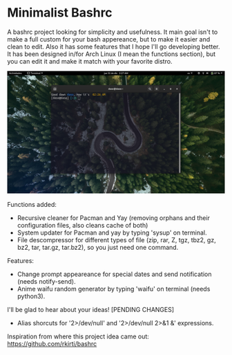 # Minimalist Bashrc
A bashrc project looking for simplicity and usefulness. It main goal isn't to make a full custom for your bash appereance, but to make it easier and clean to edit.
Also it has some features that I hope I'll go developing better.
It has been designed in/for Arch Linux (I mean the functions section), but you can edit it and make it match with your favorite distro.

![](Screenshot.png)


Functions added:
- Recursive cleaner for Pacman and Yay (removing orphans and their configuration files, also cleans cache of both)
- System updater for Pacman and yay by typing 'sysup' on terminal.
- File descompressor for different types of file (zip, rar, Z, tgz, tbz2, gz, bz2, tar, tar.gz, tar.bz2), so you just need one command.

Features:
- Change prompt appeareance for special dates and send notification (needs notify-send).
- Anime waifu random generator by typing 'waifu' on terminal (needs python3).

I'll be glad to hear about your ideas!
[PENDING CHANGES]
- Alias shorcuts for '2>/dev/null' and '2>/dev/null 2>&1 &' expressions.

Inspiration from where this project idea came out:
https://github.com/rkirti/bashrc
